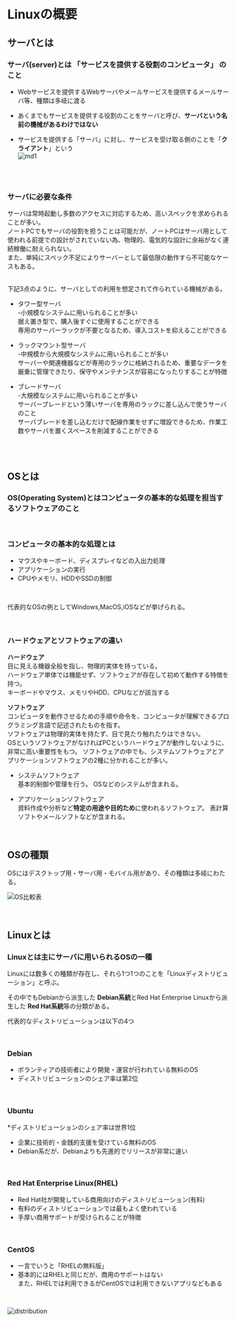 # Linuxの概要

## サーバとは
### サーバ(server)とは **「サービスを提供する役割のコンピュータ」** のこと
* Webサービスを提供するWebサーバやメールサービスを提供するメールサーバ等、種類は多岐に渡る  
* あくまでもサービスを提供する役割のことをサーバと呼び、**サーバという名前の機械があるわけではない**  

* サービスを提供する「サーバ」に対し、サービスを受け取る側のことを「**クライアント**」という\
![md1]("Pictures\Screenshotzs\md1.png")
<!--
図を入れる
-->

<br>
<br>

### サーバに必要な条件
サーバは常時起動し多数のアクセスに対応するため、高いスペックを求められることが多い。\
ノートPCでもサーバの役割を担うことは可能だが、ノートPCはサーバ用として使われる前提での設計がされていない為、物理的、電気的な設計に余裕がなく連続稼働に耐えられない。\
また、単純にスペック不足によりサーバーとして最低限の動作すら不可能なケースもある。
\
<br>

下記3点のように、サーバとしての利用を想定されて作られている機械がある。


* タワー型サーバ  
  -小規模なシステムに用いられることが多い  
  据え置き型で、購入後すぐに使用することができる  
  専用のサーバーラックが不要となるため、導入コストを抑えることができる
* ラックマウント型サーバ  
  -中規模から大規模なシステムに用いられることが多い  
  サーバーや関連機器などが専用のラックに格納されるため、重要なデータを厳重に管理できたり、保守やメンテナンスが容易になったりすることが特徴
* ブレードサーバ  
  -大規模なシステムに用いられることが多い  
  サーバーブレードという薄いサーバを専用のラックに差し込んで使うサーバのこと  
  サーバブレードを差し込むだけで配線作業をせずに増設できるため、作業工数やサーバを置くスペースを削減することができる

  <!--ここに各サーバのイラスト入れる検討中→入れてほしいです！！！→画像探し中
  -->
<br>
<br>

## OSとは
### OS(Operating System)とはコンピュータの基本的な処理を担当するソフトウェアのこと  

<br>

### コンピュータの基本的な処理とは
* マウスやキーボード、ディスプレイなどの入出力処理
* アプリケーションの実行
* CPUやメモリ、HDDやSSDの制御  
<br>

代表的なOSの例としてWindows,MacOS,iOSなどが挙げられる。

<br>


<!---
ハードウェアとソフトウェアの違いの前にまず説明したほうがいい
--->
### ハードウェアとソフトウェアの違い
**ハードウェア**  
目に見える機器全般を指し、物理的実体を持っている。  
ハードウェア単体では機能せず、ソフトウェアが存在して初めて動作する特徴を持つ。  
キーボードやマウス、メモリやHDD、CPUなどが該当する

**ソフトウェア**  
コンピュータを動作させるための手順や命令を、コンピュータが理解できるプログラミング言語で記述されたものを指す。  
ソフトウェアは物理的実体を持たず、目で見たり触れたりはできない。  
OSというソフトウェアがなければPCというハードウェアが動作しないように、非常に高い重要性をもつ。
ソフトウェアの中でも、システムソフトウェアとアプリケーションソフトウェアの2種に分かれることが多い。

* システムソフトウェア  
  基本的制御や管理を行う。
  OSなどのシステムが含まれる。  

* アプリケーションソフトウェア  
  資料作成や分析など**特定の用途や目的ため**に使われるソフトウェア。
  表計算ソフトやメールソフトなどが含まれる。

<br>

## OSの種類
OSにはデスクトップ用・サーバ用・モバイル用があり、その種類は多岐にわたる。

![OS比較表]("C:\Users\minami.hiruma\Desktop\14_training_materials_15days\day1\1.linux_overview(server)\os_diagram.png")

<!--
Excelで作ったOS比較のリストを挿入予定,格納先のパスは上記の通り
-->

<br>

## Linuxとは
### Linuxとは主にサーバに用いられるOSの一種
Linuxには数多くの種類が存在し、それら1つ1つのことを「Linuxディストリビューション」と呼ぶ。  
<!--
「総じて」は少し違いますね。
-->
その中でもDebianから派生した **Debian系統**とRed Hat Enterprise Linuxから派生した **Red Hat系統**等の分類がある。

代表的なディストリビューションは以下の4つ

<br>

### Debian
* ボランティアの技術者により開発・運営が行われている無料のOS
* ディストリビューションのシェア率は第2位

<br>

### Ubuntu
*ディストリビューションのシェア率は世界1位
* 企業に技術的・金銭的支援を受けている無料のOS
* Debian系だが、Debianよりも先進的でリリースが非常に速い

<br>

### Red Hat Enterprise Linux(RHEL)
* Red Hat社が開発している商用向けのディストリビューション(有料)
* 有料のディストリビューションでは最もよく使われている
* 手厚い商用サポートが受けられることが特徴

<br>

### CentOS
* 一言でいうと「RHELの無料版」
* 基本的にはRHELと同じだが、商用のサポートはない  
  また、RHELでは利用できるがCentOSでは利用できないアプリなどもある

<br>

![distribution]("C:\Users\minami.hiruma\Desktop\training_materials_15days\day1\1_linux_overview(server)\distribution_diagram.png")

<!--Excelで作成したディストリビューションの比較リストを挿入予定,格納先のパスは上記-->